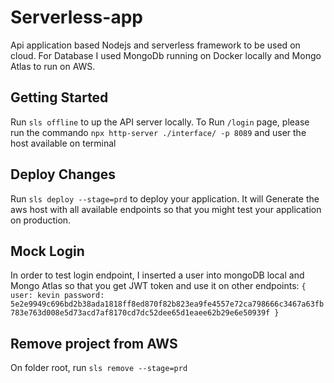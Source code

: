 # Serverless-app

Api application based Nodejs and serverless framework to be used on cloud.
For Database I used MongoDb running on Docker locally and Mongo Atlas to run on AWS.

## Getting Started

Run `sls offline` to up the API server locally.
To Run `/login` page, please run the commando `npx http-server ./interface/ -p 8089` and user the host available on terminal

## Deploy Changes

Run `sls deploy --stage=prd` to deploy your application. It will Generate the aws host with all available endpoints so that you might test your application on production.

## Mock Login

In order to test login endpoint, I inserted a user into mongoDB local and Mongo Atlas so that you get JWT token and use it on other endpoints:
`{
    user: kevin
    password: 5e2e9949c696bd2b38ada1818ff8ed870f82b823ea9fe4557e72ca798666c3467a63fb783e763d008e5d73acd7af8170cd7dc52dee65d1eaee62b29e6e50939f
}`

## Remove project from AWS

On folder root, run `sls remove --stage=prd`